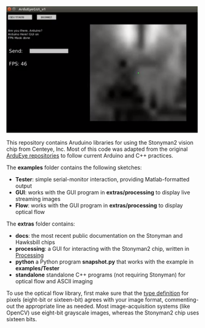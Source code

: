 <img src="ardueye.png" width=500>

This repository contains Aruduino libraries for using the Stonyman2 vision chip from Centeye, Inc.
Most of this code was adapted from the original [ArduEye repositories](https://github.com/ArduEye) 
to follow current Arduino and C++ practices.

The <b>examples</b> folder contains the following sketches:
<ul>
<li> <b>Tester</b>: simple serial-monitor interaction, providing Matlab-formatted output
<li> <b>GUI</b>: works with the GUI program in <b>extras/processing</b> to display live streaming images
<li> <b>Flow</b>: works with the GUI program in <b>extras/processing</b> to display optical flow
</ul>

The <b>extras</b> folder contains:
<ul>
<li> <b>docs</b>: the most recent public documentation on the Stonyman and Hawksbill chips
<li> <b>processing</b>: a GUI for interacting with the Stonyman2 chip, written in 
<a href="https://processing.org/">Processing</a>
<li> <b>python</b> a Python program <b>snapshot.py</b> that works with the example in <b>examples/Tester</b>
<li> <b>standalone</b> standalone C++ programs (not requiring Stonyman) for optical flow and ASCII imaging
</ul>

To use the optical flow library, first make sure that the [type definition](src/OpticalFlow.h#L36-L40) for pixels (eight-bit or sixteen-bit) agrees
with your image format, commenting-out the appropriate line as needed.  Most image-acquisition systems (like OpenCV) use eight-bit grayscale
images, whereas the Stonyman2 chip uses sixteen bits.

